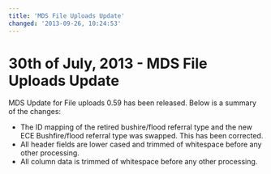```yaml
---
title: 'MDS File Uploads Update'
changed: '2013-09-26, 10:24:53'
---
```

<h1>30th of July, 2013 - MDS File Uploads Update</h1>
<p>MDS Update for File uploads 0.59 has been released. Below is a summary of the changes:</p>
<ul>
<li>The ID mapping of the retired bushire/flood referral type and the new ECE Bushfire/flood referral type was swapped. This has been corrected.</li>
<li>All header fields are lower cased and trimmed of whitespace before any other processing.</li>
<li>All column data is trimmed of whitespace before any other processing.</li>
</ul>    
